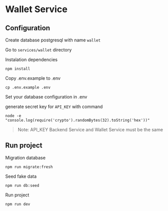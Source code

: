 # Wallet Service

## Configuration

Create database postgresql with name `wallet`

Go to `services/wallet` directory

Instalation dependencies

```shell
npm install
```

Copy .env.example to .env

```shell
cp .env.example .env
```

Set your database configuration in .env

generate secret key for `API_KEY` with command

```shell
node -e "console.log(require('crypto').randomBytes(32).toString('hex'))"
```

> Note:
> API_KEY Backend Service and Wallet Service must be the same

## Run project

Migration database

```shell
npm run migrate:fresh
```

Seed fake data

```shell
npm run db:seed
```

Run project

```shell
npm run dev
```

